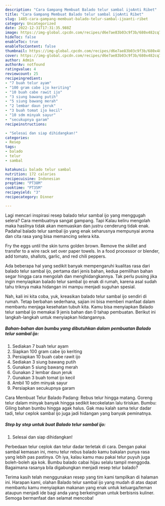 ```yaml
---
description: "Cara Gampang Membuat Balado telur sambal ijoAnti Ribet"
title: "Cara Gampang Membuat Balado telur sambal ijoAnti Ribet"
slug: 1485-cara-gampang-membuat-balado-telur-sambal-ijoanti-ribet
category: Uncategorized
date: 2022-12-31T17:31:35.988Z
image: https://img-global.cpcdn.com/recipes/d6e7ae83b03c9f3b/680x482cq70/balado-telur-sambal-ijo-foto-resep-utama.jpg
hideToc: false
enableToc: true
enableTocContent: false
thumbnail: https://img-global.cpcdn.com/recipes/d6e7ae83b03c9f3b/680x482cq70/balado-telur-sambal-ijo-foto-resep-utama.jpg
cover: https://img-global.cpcdn.com/recipes/d6e7ae83b03c9f3b/680x482cq70/balado-telur-sambal-ijo-foto-resep-utama.jpg
author: Admin
authorAv: notfound
ratingvalue: 4
reviewcount: 25
recipeingredient:
- "7 buah telur ayam"
- "100 gram cabe ijo keriting"
- "10 buah cabe rawit ijo"
- "3 siung bawang putih"
- "5 siung bawang merah"
- "2 lembar daun jeruk"
- "3 buah tomat ijo kecil"
- "10 sdm minyak sayur"
- "secukupnya garam"
recipeinstructions:

- "Selesai dan siap dihidangkan!"
categories:
- Resep
tags:
- balado
- telur
- sambal

katakunci: balado telur sambal 
nutrition: 172 calories
recipecuisine: Indonesian
preptime: "PT38M"
cooktime: "PT35M"
recipeyield: "3"
recipecategory: Dinner

---
```



Lagi mencari inspirasi resep balado telur sambal ijo yang menggugah selera? Cara membuatnya sangat gampang. Tapi Kalau keliru mengolah maka hasilnya tidak akan memuaskan dan justru cenderung tidak enak. Padahal balado telur sambal ijo yang enak seharusnya mempunyai aroma dan cita rasa yang bisa memancing selera kita.


Fry the eggs until the skin turns golden brown. Remove the skillet and transfer to a wire rack set over paper towels. In a food processor or blender, add tomato, shallots, garlic, and red chili peppers.

Ada beberapa hal yang sedikit banyak mempengaruhi kualitas rasa dari balado telur sambal ijo, pertama dari jenis bahan, kedua pemilihan bahan segar hingga cara mengolah dan menghidangkannya. Tak perlu pusing jika ingin menyiapkan balado telur sambal ijo enak di rumah, karena asal sudah tahu triknya maka hidangan ini mampu menjadi suguhan spesial.


Nah, kali ini kita coba, yuk, kreasikan balado telur sambal ijo sendiri di rumah. Tetap berbahan sederhana, sajian ini bisa memberi manfaat dalam membantu menjaga kesehatan tubuh kita. Kamu bisa menyiapkan Balado telur sambal ijo memakai 9 jenis bahan dan 0 tahap pembuatan. Berikut ini langkah-langkah untuk menyiapkan hidangannya.

<!--inarticleads1-->

##### Bahan-bahan dan bumbu yang dibutuhkan dalam pembuatan Balado telur sambal ijo:

1. Sediakan 7 buah telur ayam
1. Siapkan 100 gram cabe ijo keriting
1. Persiapkan 10 buah cabe rawit ijo
1. Sediakan 3 siung bawang putih
1. Gunakan 5 siung bawang merah
1. Gunakan 2 lembar daun jeruk
1. Gunakan 3 buah tomat ijo kecil
1. Ambil 10 sdm minyak sayur
1. Persiapkan secukupnya garam


Cara Membuat Telur Balado Padang: Rebus telur hingga matang. Goreng telur dalam minyak banyak hingga sedikit kecokelatan lalu tiriskan. Bumbu: Giling bahan bumbu hingga agak halus. Gak mau kalah sama telur dadar tadi, telur ceplok sambal ijo juga jadi hidangan yang banyak peminatnya. 

<!--inarticleads2-->

##### Step by step untuk buat Balado telur sambal ijo:


1. Selesai dan siap dihidangkan!

Perbedaan telur ceplok dan telur dadar terletak di cara. Dengan pakai sambal kemasan ini, menu telur rebus balado kamu bakalan punya rasa yang lebih pas pastinya. Oh iya, kalau kamu mau pakai telur puyuh juga boleh-boleh aja kok. Bumbu balado cabai hijau selalu tampil menggoda. Bagaimana rasanya bila digabungkan menjadi resep telur balado? 

Terima kasih telah menggunakan resep yang tim kami tampilkan di halaman ini. Harapan kami, olahan Balado telur sambal ijo yang mudah di atas dapat membantu kamu menyiapkan makanan yang enak untuk keluarga/teman ataupun menjadi ide bagi anda yang berkeinginan untuk berbisnis kuliner. Semoga bermanfaat dan selamat mencoba!
